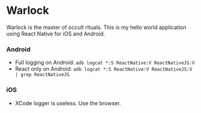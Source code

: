 Warlock
===

Warlock is the master of occult rituals. This is my hello world application using React Native for iOS and Android.

### Android

 * Full logging on Android: `adb logcat *:S ReactNative:V ReactNativeJS:V`
 * React only on Android: `adb logcat *:S ReactNative:V ReactNativeJS:V | grep ReactNativeJS`

### iOS

 * XCode logger is useless. Use the browser.
